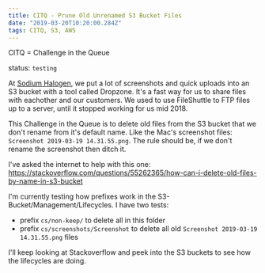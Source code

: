 ```yaml
---
title: CITQ - Prune Old Unrenamed S3 Bucket Files
date: "2019-03-20T10:20:00.284Z"
tags: CITQ, S3, AWS
---
```


CITQ = Challenge in the Queue

status: `testing`

At [Sodium Halogen](http://sodiumhalogen.com?ref=chancesmithio-blog), we put a lot of screenshots and quick uploads into an S3 bucket with a tool called Dropzone. It's a fast way for us to share files with eachother and our customers. We used to use FileShuttle to FTP files up to a server, until it stopped working for us mid 2018.

This Challenge in the Queue is to delete old files from the S3 bucket that we don't rename from it's default name. Like the Mac's screenshot files: `Screenshot 2019-03-19 14.31.55.png`. The rule should be, if we don't rename the screenshot then ditch it.

I've asked the internet to help with this one:
https://stackoverflow.com/questions/55262365/how-can-i-delete-old-files-by-name-in-s3-bucket

I'm currently testing how prefixes work in the S3-Bucket/Management/Lifecycles. I have two tests:

- prefix `cs/non-keep/` to delete all in this folder
- prefix `cs/screenshots/Screenshot` to delete all old `Screenshot 2019-03-19 14.31.55.png` files

I'll keep looking at Stackoverflow and peek into the S3 buckets to see how the lifecycles are doing.
